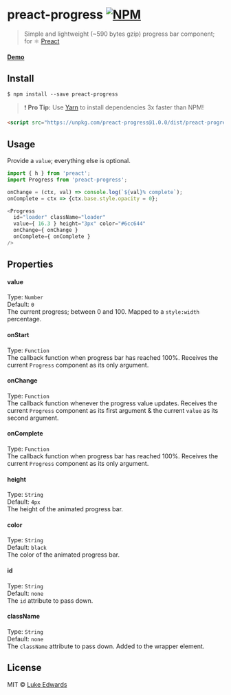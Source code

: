 # preact-progress [![NPM](https://img.shields.io/npm/v/preact-progress.svg)](https://www.npmjs.com/package/preact-progress)

> Simple and lightweight (~590 bytes gzip) progress bar component; for :atom_symbol: [Preact](https://github.com/developit/preact)

#### [Demo](https://jsfiddle.net/lukeed/kws8r5v4/)

## Install

```
$ npm install --save preact-progress
```

> :exclamation: **Pro Tip:** Use [Yarn](https://yarnpkg.com/) to install dependencies 3x faster than NPM!

```html
<script src="https://unpkg.com/preact-progress@1.0.0/dist/preact-progress.min.js"></script>
```

## Usage

Provide a `value`; everything else is optional.

```js
import { h } from 'preact';
import Progress from 'preact-progress';

onChange = (ctx, val) => console.log(`${val}% complete`);
onComplete = ctx => {ctx.base.style.opacity = 0};

<Progress 
  id="loader" className="loader"
  value={ 16.3 } height="3px" color="#6cc644"
  onChange={ onChange }
  onComplete={ onComplete }
/>
```

## Properties

#### value
Type: `Number`<br>
Default: `0`<br>
The current progress; between 0 and 100. Mapped to a `style:width` percentage.

#### onStart
Type: `Function`<br>
The callback function when progress bar has reached 100%. Receives the current `Progress` component as its only argument.

#### onChange
Type: `Function`<br>
The callback function whenever the progress value updates. Receives the current `Progress` component as its first argument & the current `value` as its second argument.

#### onComplete
Type: `Function`<br>
The callback function when progress bar has reached 100%. Receives the current `Progress` component as its only argument.

#### height
Type: `String`<br>
Default: `4px`<br>
The height of the animated progress bar.

#### color
Type: `String`<br>
Default: `black`<br>
The color of the animated progress bar.

#### id
Type: `String`<br>
Default: `none`<br>
The `id` attribute to pass down.

#### className
Type: `String`<br>
Default: `none`<br>
The `className` attribute to pass down. Added to the wrapper element.

## License

MIT © [Luke Edwards](https://lukeed.com)
